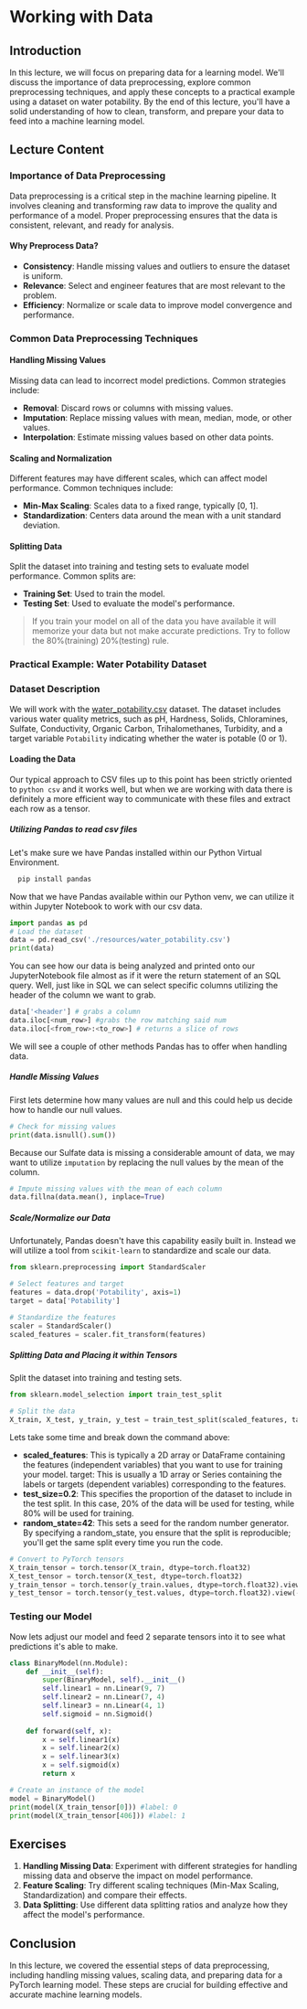 # Working with Data

## Introduction

In this lecture, we will focus on preparing data for a learning model. We'll discuss the importance of data preprocessing, explore common preprocessing techniques, and apply these concepts to a practical example using a dataset on water potability. By the end of this lecture, you'll have a solid understanding of how to clean, transform, and prepare your data to feed into a machine learning model.

## Lecture Content

### Importance of Data Preprocessing

Data preprocessing is a critical step in the machine learning pipeline. It involves cleaning and transforming raw data to improve the quality and performance of a model. Proper preprocessing ensures that the data is consistent, relevant, and ready for analysis.

#### Why Preprocess Data?

- **Consistency**: Handle missing values and outliers to ensure the dataset is uniform.
- **Relevance**: Select and engineer features that are most relevant to the problem.
- **Efficiency**: Normalize or scale data to improve model convergence and performance.

### Common Data Preprocessing Techniques

#### Handling Missing Values

Missing data can lead to incorrect model predictions. Common strategies include:

- **Removal**: Discard rows or columns with missing values.
- **Imputation**: Replace missing values with mean, median, mode, or other values.
- **Interpolation**: Estimate missing values based on other data points.

#### Scaling and Normalization

Different features may have different scales, which can affect model performance. Common techniques include:

- **Min-Max Scaling**: Scales data to a fixed range, typically [0, 1].
- **Standardization**: Centers data around the mean with a unit standard deviation.

#### Splitting Data

Split the dataset into training and testing sets to evaluate model performance. Common splits are:

- **Training Set**: Used to train the model.
- **Testing Set**: Used to evaluate the model's performance.

> If you train your model on all of the data you have available it will memorize your data but not make accurate predictions. Try to follow the 80%(training) 20%(testing) rule.

### Practical Example: Water Potability Dataset

### Dataset Description

We will work with the [water_potability.csv](./resources/water_potability.csv) dataset. The dataset includes various water quality metrics, such as pH, Hardness, Solids, Chloramines, Sulfate, Conductivity, Organic Carbon, Trihalomethanes, Turbidity, and a target variable `Potability` indicating whether the water is potable (0 or 1).

#### Loading the Data

Our typical approach to CSV files up to this point has been strictly oriented to `python csv` and it works well, but when we are working with data there is definitely a more efficient way to communicate with these files and extract each row as a tensor.

##### Utilizing Pandas to read csv files

Let's make sure we have Pandas installed within our Python Virtual Environment.

```bash
  pip install pandas
```

Now that we have Pandas available within our Python venv, we can utilize it within Jupyter Notebook to work with our csv data.

```python
import pandas as pd
# Load the dataset
data = pd.read_csv('./resources/water_potability.csv')
print(data) 
```

You can see how our data is being analyzed and printed onto our JupyterNotebook file almost as if it were the return statement of an SQL query. Well, just like in SQL we can select specific columns utilizing the header of the column we want to grab.

```python
data['<header'] # grabs a column
data.iloc[<num_row>] #grabs the row matching said num
data.iloc[<from_row>:<to_row>] # returns a slice of rows
```

We will see a couple of other methods Pandas has to offer when handling data.

##### Handle Missing Values

First lets determine how many values are null and this could help us decide how to handle our null values.

```python
# Check for missing values
print(data.isnull().sum())
```

Because our Sulfate data is missing a considerable amount of data, we may want to utilize `imputation` by replacing the null values by the mean of the column.

```python
# Impute missing values with the mean of each column
data.fillna(data.mean(), inplace=True)
```

##### Scale/Normalize our Data

Unfortunately, Pandas doesn't have this capability easily built in. Instead we will utilize a tool from `scikit-learn` to standardize and scale our data.

```python
from sklearn.preprocessing import StandardScaler

# Select features and target
features = data.drop('Potability', axis=1)
target = data['Potability']

# Standardize the features
scaler = StandardScaler()
scaled_features = scaler.fit_transform(features)
```

##### Splitting Data and Placing it within Tensors

Split the dataset into training and testing sets.

```python
from sklearn.model_selection import train_test_split

# Split the data
X_train, X_test, y_train, y_test = train_test_split(scaled_features, target, test_size=0.2, random_state=42)
```

Lets take some time and break down the command above:

- **scaled_features**: This is typically a 2D array or DataFrame containing the features (independent variables) that you want to use for training your model.
target: This is usually a 1D array or Series containing the labels or targets (dependent variables) corresponding to the features.
- **test_size=0.2**: This specifies the proportion of the dataset to include in the test split. In this case, 20% of the data will be used for testing, while 80% will be used for training.
- **random_state=42**: This sets a seed for the random number generator. By specifying a random_state, you ensure that the split is reproducible; you'll get the same split every time you run the code.

```python
# Convert to PyTorch tensors
X_train_tensor = torch.tensor(X_train, dtype=torch.float32)
X_test_tensor = torch.tensor(X_test, dtype=torch.float32)
y_train_tensor = torch.tensor(y_train.values, dtype=torch.float32).view(-1, 1)
y_test_tensor = torch.tensor(y_test.values, dtype=torch.float32).view(-1, 1)
```

### Testing our Model

Now lets adjust our model and feed 2 separate tensors into it to see what predictions it's able to make.

```python
class BinaryModel(nn.Module):
    def __init__(self):
        super(BinaryModel, self).__init__()
        self.linear1 = nn.Linear(9, 7)
        self.linear2 = nn.Linear(7, 4)
        self.linear3 = nn.Linear(4, 1)
        self.sigmoid = nn.Sigmoid()
    
    def forward(self, x):
        x = self.linear1(x)
        x = self.linear2(x)
        x = self.linear3(x)
        x = self.sigmoid(x)
        return x

# Create an instance of the model
model = BinaryModel()
print(model(X_train_tensor[0])) #label: 0
print(model(X_train_tensor[406])) #label: 1
```

## Exercises

1. **Handling Missing Data**: Experiment with different strategies for handling missing data and observe the impact on model performance.
2. **Feature Scaling**: Try different scaling techniques (Min-Max Scaling, Standardization) and compare their effects.
3. **Data Splitting**: Use different data splitting ratios and analyze how they affect the model's performance.

## Conclusion

In this lecture, we covered the essential steps of data preprocessing, including handling missing values, scaling data, and preparing data for a PyTorch learning model. These steps are crucial for building effective and accurate machine learning models.
